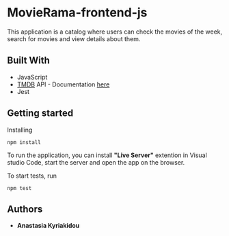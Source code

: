 # MovieRama-frontend-js
This application is a catalog where users can check the movies of the week, search for movies and view details about them.

## Built With

* JavaScript
* [TMDB](https://api.themoviedb.org/) API - Documentation [here](https://developer.themoviedb.org/reference/intro/getting-started)
* Jest

## Getting started

Installing
```
npm install
```
To run the application, you can install **"Live Server"** extention in Visual studio Code, start the server and open the app on the browser.

To start tests, run 
```
npm test
```

## Authors

* **Anastasia Kyriakidou** 
